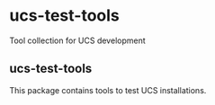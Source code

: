 # ucs-test-tools
Tool collection for UCS development

## ucs-test-tools
This package contains tools to test UCS installations.
